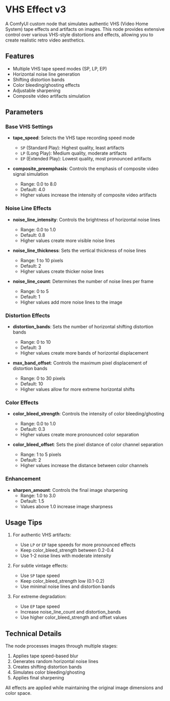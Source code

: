 # VHS Effect v3

A ComfyUI custom node that simulates authentic VHS (Video Home System) tape effects and artifacts on images. This node provides extensive control over various VHS-style distortions and effects, allowing you to create realistic retro video aesthetics.

## Features

- Multiple VHS tape speed modes (SP, LP, EP)
- Horizontal noise line generation
- Shifting distortion bands
- Color bleeding/ghosting effects
- Adjustable sharpening
- Composite video artifacts simulation

## Parameters

### Base VHS Settings

- **tape_speed**: Selects the VHS tape recording speed mode
  - `SP` (Standard Play): Highest quality, least artifacts
  - `LP` (Long Play): Medium quality, moderate artifacts
  - `EP` (Extended Play): Lowest quality, most pronounced artifacts

- **composite_preemphasis**: Controls the emphasis of composite video signal simulation
  - Range: 0.0 to 8.0
  - Default: 4.0
  - Higher values increase the intensity of composite video artifacts

### Noise Line Effects

- **noise_line_intensity**: Controls the brightness of horizontal noise lines
  - Range: 0.0 to 1.0
  - Default: 0.8
  - Higher values create more visible noise lines

- **noise_line_thickness**: Sets the vertical thickness of noise lines
  - Range: 1 to 10 pixels
  - Default: 2
  - Higher values create thicker noise lines

- **noise_line_count**: Determines the number of noise lines per frame
  - Range: 0 to 5
  - Default: 1
  - Higher values add more noise lines to the image

### Distortion Effects

- **distortion_bands**: Sets the number of horizontal shifting distortion bands
  - Range: 0 to 10
  - Default: 3
  - Higher values create more bands of horizontal displacement

- **max_band_offset**: Controls the maximum pixel displacement of distortion bands
  - Range: 0 to 30 pixels
  - Default: 10
  - Higher values allow for more extreme horizontal shifts

### Color Effects

- **color_bleed_strength**: Controls the intensity of color bleeding/ghosting
  - Range: 0.0 to 1.0
  - Default: 0.3
  - Higher values create more pronounced color separation

- **color_bleed_offset**: Sets the pixel distance of color channel separation
  - Range: 1 to 5 pixels
  - Default: 2
  - Higher values increase the distance between color channels

### Enhancement

- **sharpen_amount**: Controls the final image sharpening
  - Range: 1.0 to 3.0
  - Default: 1.5
  - Values above 1.0 increase image sharpness

## Usage Tips

1. For authentic VHS artifacts:
   - Use `LP` or `EP` tape speeds for more pronounced effects
   - Keep color_bleed_strength between 0.2-0.4
   - Use 1-2 noise lines with moderate intensity

2. For subtle vintage effects:
   - Use `SP` tape speed
   - Keep color_bleed_strength low (0.1-0.2)
   - Use minimal noise lines and distortion bands

3. For extreme degradation:
   - Use `EP` tape speed
   - Increase noise_line_count and distortion_bands
   - Use higher color_bleed_strength and offset values

## Technical Details

The node processes images through multiple stages:
1. Applies tape speed-based blur
2. Generates random horizontal noise lines
3. Creates shifting distortion bands
4. Simulates color bleeding/ghosting
5. Applies final sharpening

All effects are applied while maintaining the original image dimensions and color space.
